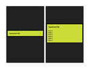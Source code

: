 
<img src="https://github.com/abdulmoizhash/Learn-flutter-with-abdulmoiz/blob/main/2-%20Expansion%20TIle/expansion_tile_collapsed.png" width=20% height=20%>

<img src="https://github.com/abdulmoizhash/Learn-flutter-with-abdulmoiz/blob/main/2-%20Expansion%20TIle/expansion_tile.png" width=20% height=20%>
